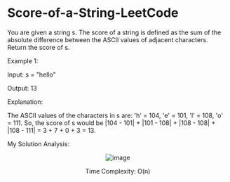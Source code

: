 # Score-of-a-String-LeetCode

You are given a string s. The score of a string is defined as the sum of the absolute difference between the ASCII values of adjacent characters. Return the score of s.

Example 1:

Input: s = "hello"

Output: 13

Explanation:

The ASCII values of the characters in s are: 'h' = 104, 'e' = 101, 'l' = 108, 'o' = 111. So, the score of s would be |104 - 101| + |101 - 108| + |108 - 108| + |108 - 111| = 3 + 7 + 0 + 3 = 13.

My Solution Analysis:

<div align = "center">

  ![image](https://github.com/xo-azeem/Score-of-a-String-LeetCode/assets/171427226/8d2cd063-0bc0-4ce8-9eb2-d16fc747db6a)

  Time Complexity: O(n)
</div>
